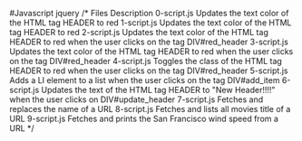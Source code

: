 #Javascript jquery
/*
Files	Description
0-script.js	Updates the text color of the HTML tag HEADER to red
1-script.js	Updates the text color of the HTML tag HEADER to red
2-script.js	Updates the text color of the HTML tag HEADER to red when the user clicks on the tag DIV#red_header
3-script.js	Updates the text color of the HTML tag HEADER to red when the user clicks on the tag DIV#red_header
4-script.js	Toggles the class of the HTML tag HEADER to red when the user clicks on the tag DIV#red_header
5-script.js	Adds a LI element to a list when the user clicks on the tag DIV#add_item
6-script.js	Updates the text of the HTML tag HEADER to "New Header!!!!" when the user clicks on DIV#update_header
7-script.js	Fetches and replaces the name of a URL
8-script.js	Fetches and lists all movies title of a URL
9-script.js	Fetches and prints the San Francisco wind speed from a URL
*/
